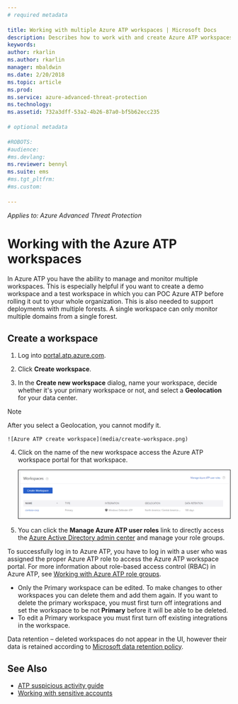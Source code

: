 ```yaml
---
# required metadata

title: Working with multiple Azure ATP workspaces | Microsoft Docs
description: Describes how to work with and create Azure ATP workspaces
keywords:
author: rkarlin
ms.author: rkarlin
manager: mbaldwin
ms.date: 2/20/2018
ms.topic: article
ms.prod:
ms.service: azure-advanced-threat-protection
ms.technology:
ms.assetid: 732a3dff-53a2-4b26-87a0-bf5b62ecc235

# optional metadata

#ROBOTS:
#audience:
#ms.devlang:
ms.reviewer: bennyl
ms.suite: ems
#ms.tgt_pltfrm:
#ms.custom:

---
```


*Applies to: Azure Advanced Threat Protection*



# Working with the Azure ATP workspaces

In Azure ATP you have the ability to manage and monitor multiple workspaces. This is especially helpful if you want to create a demo workspace and a test workspace in which you can POC Azure ATP before rolling it out to your whole organization. This is also needed to support deployments with multiple forests. A single workspace can only monitor multiple domains from a single forest.

## Create a workspace

1. Log into [portal.atp.azure.com](https://portal.atp.azure.com).

2. Click **Create workspace**.

3. In the **Create new workspace** dialog, name your workspace, decide whether it's your primary workspace or not, and select a **Geolocation** for your data center.
 > [!NOTE]
 > After you select a Geolocation, you cannot modify it.
 
    ![Azure ATP create workspace](media/create-workspace.png)

4. Click on the name of the new workspace access the Azure ATP workspace portal for that workspace.

    ![Azure ATP workspaces](media/atp-workspaces.png)

5. You can click the **Manage Azure ATP user roles** link to directly access the [Azure Active Directory admin center](https://docs.microsoft.com/azure/active-directory/active-directory-assign-admin-roles-azure-portal) and manage your role groups.

To successfully log in to Azure ATP, you have to log in with a user who was assigned the proper Azure ATP role to access the Azure ATP workspace portal. 
For more information about role-based access control (RBAC) in Azure ATP, see [Working with Azure ATP role groups](atp-role-groups.md).

- Only the Primary workspace can be edited. To make changes to other workspaces you can delete them and add them again. If you want to delete the primary workspace, you must first turn off integrations and set the workspace to be not **Primary** before it will be able to be deleted.
- To edit a Primary workspace you must first turn off existing integrations in the workspace.

Data retention – deleted workspaces do not appear in the UI, however their data is retained according to [Microsoft data retention policy](https://www.microsoft.com/trustcenter/privacy/you-own-your-data).

## See Also

- [ATP suspicious activity guide](suspicious-activity-guide.md)
- [Working with sensitive accounts](tag-sensitive-accounts.md)